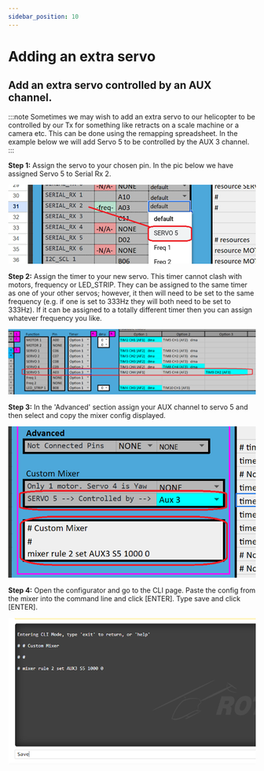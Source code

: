 ```yaml
---
sidebar_position: 10
---
```


# Adding an extra servo

## Add an extra servo controlled by an AUX channel. 
:::note
Sometimes we may wish to add an extra servo to our helicopter to be controlled by our Tx for something like retracts on a scale machine or a camera etc. This can be done using the remapping spreadsheet. In the example below we will add Servo 5 to be controlled by the AUX 3 channel. 
:::

**Step 1:** Assign the servo to your chosen pin. In the pic below we have assigned Servo 5 to Serial Rx 2. 

![Adding Servo](./img/remapping-servo-1.png) 

**Step 2:** Assign the timer to your new servo. This timer cannot clash with motors, frequency or LED_STRIP. They can be assigned to the same timer as one of your other servos; however, it then will need to be set to the same frequency (e.g. if one is set to 333Hz they will both need to be set to 333Hz). If it can be assigned to a totally different timer then you can assign whatever frequency you like. 

![Adding Servo](./img/remapping-servo-timer.png) 

**Step 3:** In the 'Advanced' section assign your AUX channel to servo 5 and then select and copy the mixer config displayed.

![Adding Servo](./img/remapping-servo-mixer.png)

**Step 4:** Open the configurator and go to the CLI page. Paste the config from the mixer into the command line and click [ENTER]. Type save and click [ENTER].

![Adding Servo](./img/remapping-servo-cli.png)